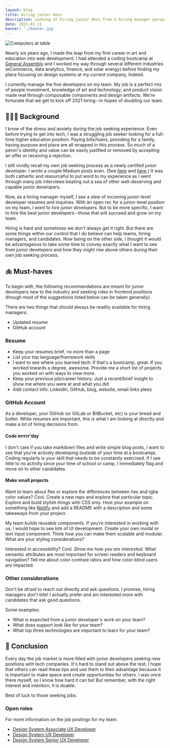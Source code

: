 ```yaml
---
layout: blog
title: Hiring junior devs
description: Looking at hiring junior devs from a hiring manager perspective
date: 2021-01-11
banner: './banner.jpg'
---
```


<img class="responsive-img" src="/images/uploads/2021-01-11/IMG_5518.JPG" alt="Computers at table" />

Nearly six years ago, I made the leap from my first career in art and education into web development. I had attended a coding bootcamp at [General Assembly](https://generalassemb.ly/) and I worked my way through several different industries (eCommerce, data analytics, finance, and solar energy) before finding my place focusing on design systems at my current company, Indeed.

I currently manage the five developers on my team. My job is a perfect mix of people investment, knowledge of art and technology, and product vision made real through composable components and design artifacts. We're fortunate that we get to kick off 2021 hiring--in hopes of doubling our team.

## 👩🏻‍🏫 Background

I know of the stress and anxiety during the job seeking experience. Even before trying to get into tech, I was a struggling job seeker looking for a full-time higher education position. Paying bills/loans, providing for a family, having purpose and place are all wrapped in this process. So much of a peron's identity and value can be easily justified or removed by accepting an offer or receiving a rejection.

I still vividly recall my own job seeking process as a newly certifed junior developer. I wrote a couple Medium posts even. (See [here](https://medium.com/@ErinTheRad/a-definitive-list-of-job-search-resources-bd0fee9b4632) and [here](https://startupsventurecapital.com/my-job-seeking-process-e7af518a8fdd).) It was both cathartic and resourceful to put word to my experience as I went through many job interviews beating out a sea of other well-deserving and capable junior developers.

Now, as a hiring manager myself, I see a slew of incoming junior-level developer resumes and inquiries. With an open rec for a junior-level position on my team, *I want to hire junior developers.* But to be more specific, I want to hire the best junior developers--those that will succeed and grow on my team.

Hiring is hard and sometimes we don't always get it right. But there are some things within our control that I do believe can help teams, hiring managers, and candidates. Now being on the other side, I thought it would be advantageous to take some time to convey exactly what I want to see from junior developers and how they might rise above others during their own job seeking process.

## 🫁 Must-haves

To begin with, the following recommendations are meant for junior developers new to the industry and seeking roles in frontend positions (though most of the suggestions listed below can be taken generally).

There are two things that should always be readily available for hiring managers:

* Updated resume
* GitHub account

### Resume

* Keep your resumes brief, no more than a page
* List your top language/framework skills
* I want to see where you learned tech: If that's a bootcamp, great. If you worked towards a degree, awesome. Provide me a short list of projects you worked on with ways to view more.
* Keep your previous job/career history: Just a recent/brief insight to show me where you were at and what you did
* Add contact info: LinkedIn, GitHub, blog, website, email links pleez

### GitHub Account

As a developer, your GitHub (or GitLab or BitBucket, etc) is your bread and butter. While resumes are important, this is what I am looking at directly and make a lot of hiring decisions from.

#### Code errrrr'day

I don't care if you take markdown files and write simple blog posts, I want to see that you're actively developing (outside of your time at a bootcamp). Coding regularly is your skill that needs to be constantly exercised. If I see little to no activity since your time of school or camp, I immediately flag and move on to other candidates.

#### Make small projects

Want to learn about flex or explore the differences between hex and rgba color values? Cool. Create a new repo and explore that particular topic. Explore and build stylish things with CSS only. Host your example on something like [Netlify](https://www.netlify.com/) and add a README with a description and some takeaways from your project.

My team builds reusable components. If you're interested in working with us, I would hope to see lots of UI development. Create your own modal or text input component. Think how you can make them scalable and modular. What are your styling considerations?

Interested in accessibility? Cool. *Show me how you are interested.* What semantic attributes are most important for screen readers and keyboard navigation? Tell me about color contrast ratios and how color-blind users are impacted.

### Other considerations

Don't be afraid to reach out directly and ask questions. I promise, hiring managers don't bite! I actually prefer and am interested more with candidates that ask good questions.

Some examples:

* What is expected from a junior developer's work on your team?
* What does support look like for your team?
* What top three technologies are important to learn for your team?

## 🎠 Conclusion

Every day the job market is more filled with junior developers seeking new positions with tech companies. It's hard to stand out above the rest. I hope that others can read these tips and use them to their advantage because it is important to make space and create opportunities for others. I was once there myself, so I know how hard it can be! But remember, with the right interest and intention, it is doable.

Best of luck to those seeking jobs.

### Open roles

For more information on the job postings for my team.

* [Design System Associate UX Developer](https://www.indeed.com/viewjob?jk=281b8521f1b8dbff&q=design+system+associate+ux+developer&tk=1erpjhr24u2h7800&from=web&vjs=3)
* [Design System UX Developer](https://www.indeed.com/viewjob?jk=bfa053f1c7294528&q=design+system+ux+developer&tk=1erpjn9n2u5l6802&from=web&vjs=3)
* [Design System Senior UX Developer](https://www.indeed.com/viewjob?jk=bc44f4e41ab4aca7&q=design+system+senior+ux+developer&tk=1erpjrbtru2jj800&from=web&vjs=3)

